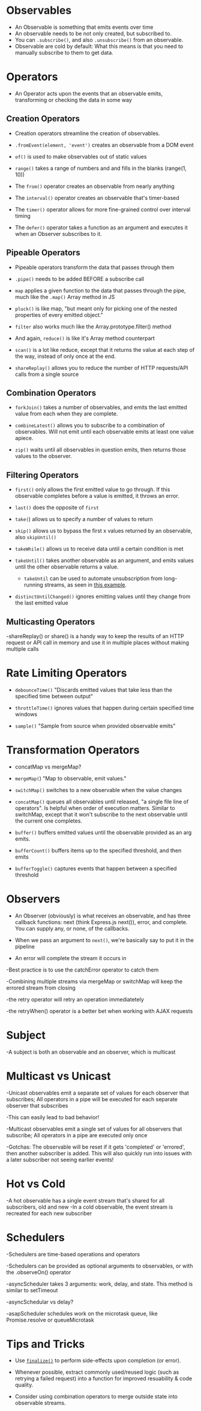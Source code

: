 # Observables
- An Observable is something that emits events over time
- An observable needs to be not only created, but subscribed to.
- You can `.subscribe()`, and also `.unsubscribe()` from an observable.
- Observable are cold by default: What this means is that you need to manually subscribe to them to get data.

# Operators

- An Operator acts upon the events that an observable emits, transforming or checking the data in some way

## Creation Operators

- Creation operators streamline the creation of observables.

- `.fromEvent(element, 'event')` creates an observable from a DOM event

- `of()` is used to make observables out of static values
 
- `range()` takes a range of numbers and and fills in the blanks (range(1, 10))
 
- The `from()` operator creates an observable from nearly anything

- The `interval()` operator creates an observable that's timer-based
  
- The `timer()` operator allows for more fine-grained control over interval timing

- The `defer()` operator takes a function as an argument and executes it when an Observer subscribes to it.

## Pipeable Operators

- Pipeable operators transform the data that passes through them

- `.pipe()` needs to be added BEFORE a subscribe call

- `map` applies a given function to the data that passes through the pipe, much like the `.map()` Array method in JS

- `pluck()` is like map, "but meant only for picking one of the nested properties of every emitted object."

- `filter` also works much like the Array.prototype.filter() method

- And again, `reduce()` is like it's Array method counterpart

- `scan()` is a lot like reduce, except that it returns the value at each step of the way, instead of only once at the end.

- `shareReplay()` allows you to reduce the number of HTTP requests/API calls from a single source

## Combination Operators

- `forkJoin()` takes a number of observables, and emits the last emitted value from each when they are complete.

- `combineLatest()` allows you to subscribe to a combination of observables. Will not emit until each observable emits at least one value apiece.

- `zip()` waits until all observables in question emits, then returns those values to the observer.

## Filtering Operators

- `first()` only allows the first emitted value to go through. If this observable completes before a value is emitted, it throws an error.

- `last()` does the opposite of `first`

- `take(`) allows us to specify a number of values to return

- `skip()` allows us to bypass the first x values returned by an observable, also `skipUntil()`

- `takeWhile()` allows us to receive data until a certain condition is met

- `takeUntil()` takes another observable as an argument, and emits values until the other observable returns a value.

  - `takeUntil` can be used to automate unsubscription from long-running streams, as seen in [this example](https://rxjs-emjeza.stackblitz.io).

- `distinctUntilChanged()` ignores emitting values until they change from the last emitted value

## Multicasting Operators

-shareReplay() or share() is a handy way to keep the results of an HTTP request or API call in memory and use it in multiple places without making multiple calls

# Rate Limiting Operators

- `debounceTime()` "Discards emitted values that take less than the specified time between output"

- `throttleTime()` ignores values that happen during certain specified time windows

- `sample()` "Sample from source when provided observable emits"

# Transformation Operators

- concatMap vs mergeMap?

- `mergeMap(`) "Map to observable, emit values."

- `switchMap()` switches to a new observable when the value changes

- `concatMap()` queues all observables until released, "a single file line of operators". Is helpful when order of execution matters. Similar to switchMap, except that it won't subscribe to the next observable until the current one completes.

- `buffer()` buffers emitted values until the observable provided as an arg emits.

- `bufferCount()` buffers items up to the specified threshold, and then emits

- `bufferToggle()` captures events that happen between a specified threshold

# Observers
  
- An Observer (obviously) is what receives an observable, and has three callback functions: next (think Express.js next()), error, and complete. You can supply any, or none, of the callbacks.

- When we pass an argument to `next()`, we're basically say to put it in the pipeline

- An error will complete the stream it occurs in

-Best practice is to use the catchError operator to catch them

-Combining multiple streams via mergeMap or switchMap will keep the errored stream from closing

-the retry operator will retry an operation immediatetely

-the retryWhen() operator is a better bet when working with AJAX requests

# Subject

-A subject is both an observable and an observer, which is multicast

# Multicast vs Unicast

-Unicast observables emit a separate set of values for each observer that subscribes; All operators in a pipe
will be executed for each separate observer that subscribes

-This can easily lead to bad behavior!

-Multicast observables emit a single set of values for all observers that subscribe; All operators in a pipe are
executed only once

-Gotchas: The observable will be reset if it gets 'completed' or 'errored', then another subscriber is added. This will
also quickly run into issues with a later subscriber not seeing earlier events!

# Hot vs Cold

-A hot observable has a single event stream that's shared for all subscribers, old and new
-In a cold observable, the event stream is recreated for each new subscriber

# Schedulers

-Schedulers are time-based operations and operators

-Schedulers can be provided as optional arguments to observables, or with the .observeOn() operator

-asyncScheduler takes 3 arguments: work, delay, and state. This method is similar to setTimeout

-asyncSchedular vs delay?

-asapScheduler schedules work on the microtask queue, like Promise.resolve or queueMicrotask

# Tips and Tricks

- Use [`finalize()`](https://www.learnrxjs.io/learn-rxjs/operators/utility/finalize) to perform side-effects upon completion (or error).

- Whenever possible, extract commonly used/reused logic (such as retrying a failed request) into a function for improved resuability & code quality.

- Consider using combination operators to merge outside state into observable streams.





    